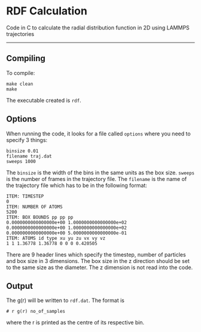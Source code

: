 # RDF Calculation

Code in C to calculate the radial distribution function in 2D using LAMMPS trajectories

---

## Compiling

To compile:
```
make clean
make
```

The executable created is `rdf`.

## Options

When running the code, it looks for a file called `options` where you need to specify 3 things:

```
binsize 0.01
filename traj.dat
sweeps 1000
```

The `binsize` is the width of the bins in the same units as the box size. `sweeps` is the number of frames in the trajectory file. The `filename` is the name of the trajectory file which has to be in the following format:

```
ITEM: TIMESTEP
0
ITEM: NUMBER OF ATOMS
5200
ITEM: BOX BOUNDS pp pp pp
0.0000000000000000e+00 1.0000000000000000e+02
0.0000000000000000e+00 1.0000000000000000e+02
0.0000000000000000e+00 5.0000000000000000e-01
ITEM: ATOMS id type xu yu zu vx vy vz 
1 1 1.36778 1.36778 0 0 0 0.420505
```

There are 9 header lines which specify the timestep, number of particles and box size in 3 dimensions. The box size in the z direction should be set to the same size as the diameter. The z dimension is not read into the code.

## Output

The g(r) will be written to `rdf.dat`. The format is

```
# r g(r) no_of_samples
```
where the r is printed as the centre of its respective bin.
